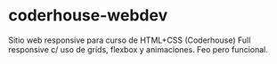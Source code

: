 # coderhouse-webdev
Sitio web responsive para curso de HTML+CSS (Coderhouse)
Full responsive c/ uso de grids, flexbox y animaciones. Feo pero funcional.
